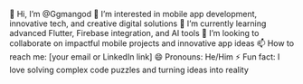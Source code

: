 👋 Hi, I’m @Ggmangod
👀 I’m interested in mobile app development, innovative tech, and creative digital solutions
🌱 I’m currently learning advanced Flutter, Firebase integration, and AI tools
💞️ I’m looking to collaborate on impactful mobile projects and innovative app ideas
📫 How to reach me: [your email or LinkedIn link]
😄 Pronouns: He/Him
⚡ Fun fact: I love solving complex code puzzles and turning ideas into reality
